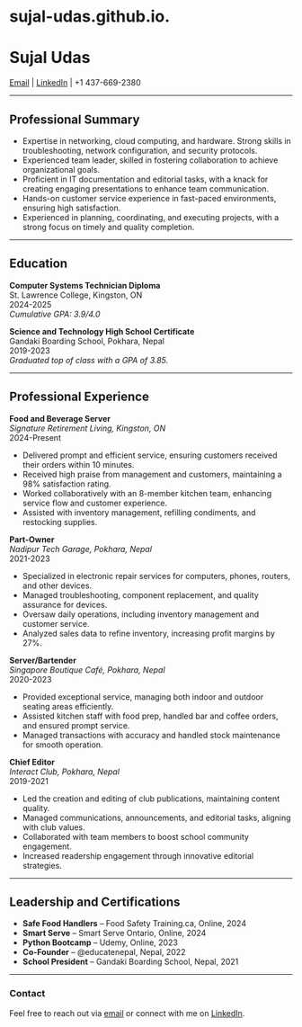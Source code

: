 # sujal-udas.github.io.
# Sujal Udas

[Email](mailto:sujal.udas@student.sl.on.ca) | [LinkedIn](https://www.linkedin.com/in/sujaludas) | +1 437-669-2380

---

## Professional Summary
- Expertise in networking, cloud computing, and hardware. Strong skills in troubleshooting, network configuration, and security protocols.
- Experienced team leader, skilled in fostering collaboration to achieve organizational goals.
- Proficient in IT documentation and editorial tasks, with a knack for creating engaging presentations to enhance team communication.
- Hands-on customer service experience in fast-paced environments, ensuring high satisfaction.
- Experienced in planning, coordinating, and executing projects, with a strong focus on timely and quality completion.

---

## Education
**Computer Systems Technician Diploma**  
St. Lawrence College, Kingston, ON  
2024-2025  
*Cumulative GPA: 3.9/4.0*

**Science and Technology High School Certificate**  
Gandaki Boarding School, Pokhara, Nepal  
2019-2023  
*Graduated top of class with a GPA of 3.85.*

---

## Professional Experience

**Food and Beverage Server**  
*Signature Retirement Living, Kingston, ON*  
2024-Present  
- Delivered prompt and efficient service, ensuring customers received their orders within 10 minutes.
- Received high praise from management and customers, maintaining a 98% satisfaction rating.
- Worked collaboratively with an 8-member kitchen team, enhancing service flow and customer experience.
- Assisted with inventory management, refilling condiments, and restocking supplies.

**Part-Owner**  
*Nadipur Tech Garage, Pokhara, Nepal*  
2021-2023  
- Specialized in electronic repair services for computers, phones, routers, and other devices.
- Managed troubleshooting, component replacement, and quality assurance for devices.
- Oversaw daily operations, including inventory management and customer service.
- Analyzed sales data to refine inventory, increasing profit margins by 27%.

**Server/Bartender**  
*Singapore Boutique Café, Pokhara, Nepal*  
2020-2023  
- Provided exceptional service, managing both indoor and outdoor seating areas efficiently.
- Assisted kitchen staff with food prep, handled bar and coffee orders, and ensured prompt service.
- Managed transactions with accuracy and handled stock maintenance for smooth operation.

**Chief Editor**  
*Interact Club, Pokhara, Nepal*  
2019-2021  
- Led the creation and editing of club publications, maintaining content quality.
- Managed communications, announcements, and editorial tasks, aligning with club values.
- Collaborated with team members to boost school community engagement.
- Increased readership engagement through innovative editorial strategies.

---

## Leadership and Certifications
- **Safe Food Handlers** – Food Safety Training.ca, Online, 2024
- **Smart Serve** – Smart Serve Ontario, Online, 2024
- **Python Bootcamp** – Udemy, Online, 2023
- **Co-Founder** – @educatenepal, Nepal, 2022
- **School President** – Gandaki Boarding School, Nepal, 2021

---

### Contact
Feel free to reach out via [email](mailto:sujal.udas@student.sl.on.ca) or connect with me on [LinkedIn](https://www.linkedin.com/in/sujaludas).
